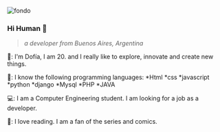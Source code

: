 ![fondo](https://user-images.githubusercontent.com/81741180/149051551-2eab711c-a20f-466c-81fb-ed1e69e59e00.jpeg)

### Hi Human 👋

> <em>a developer from Buenos Aires, Argentina</em>

🌸: I'm Dofía, I am 20. and I really like to explore, innovate and create new things. 

🧠: I know the following programming languages:
    *Html
    *css
    *javascript
    *python
    *django
    *Mysql
    *PHP
    *JAVA

💻: I am a Computer Engineering student. I am looking for a job as a developer.

💜: I love reading. I am a fan of the series and comics.



